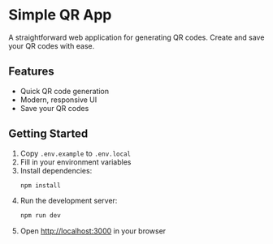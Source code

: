 # Simple QR App

A straightforward web application for generating QR codes. Create and save your QR codes with ease.

## Features

- Quick QR code generation
- Modern, responsive UI
- Save your QR codes

## Getting Started

1. Copy `.env.example` to `.env.local`
2. Fill in your environment variables
3. Install dependencies:
   ```bash
   npm install
   ```
4. Run the development server:
   ```bash
   npm run dev
   ```
5. Open [http://localhost:3000](http://localhost:3000) in your browser
